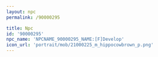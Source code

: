 ```yaml
---
layout: npc
permalink: /90000295

title: Npc
id: '90000295'
npc_name: 'NPCNAME_90000295_NAME:[F]Develop'
icon_url: 'portrait/mob/21000225_m_hippocowbrown_p.png'
---
```

